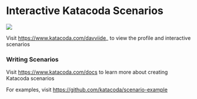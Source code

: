 # Interactive Katacoda Scenarios

[![](http://shields.katacoda.com/katacoda/davviide_/count.svg)](https://www.katacoda.com/davviide_ "Get your profile on Katacoda.com")

Visit https://www.katacoda.com/davviide_ to view the profile and interactive scenarios

### Writing Scenarios
Visit https://www.katacoda.com/docs to learn more about creating Katacoda scenarios

For examples, visit https://github.com/katacoda/scenario-example
